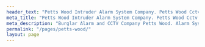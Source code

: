 ```yaml
---
header_text: "Petts Wood Intruder Alarm System Company. Petts Wood Cctv Company"
meta_title: "Petts Wood Intruder Alarm System Company. Petts Wood Cctv Company"
meta_description: "Burglar Alarm and CCTV Company Petts Wood. Alarm System Servicing, Batteries, Upgrades. Tel 020 8302 4065. Orpington, Bromley, West Wickham, Bexley"
permalink: "/pages/petts-wood/"
layout: page
---
```


